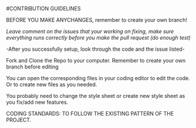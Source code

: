 #CONTRIBUTION GUIDELINES

BEFORE YOU MAKE ANYCHANGES, remember to create your own branch!


*Leave comment on the issues that your working on fixing, make sure everything runs correctly before you make the pull request (do enough test)*

-After you successfully setup, look through the code and the issue listed-

Fork and Clone the Repo to your computer. Remember to create your own branch before editing

You can open the corresponding files in your coding editor to edit the code. Or to create new files as you needed.

You probably need to change the style sheet or create new style sheet as you fix/add new features.

CODING STANDARDS: TO FOLLOW THE EXISTING PATTERN OF THE PROJECT.
